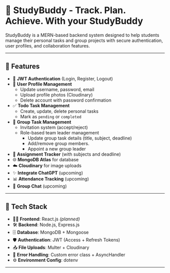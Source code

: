 # 🧠 StudyBuddy - Track. Plan. Achieve. With your StudyBuddy

StudyBuddy is a MERN-based backend system designed to help students manage their personal tasks and group projects with secure authentication, user profiles, and collaboration features.

---

## 🚀 Features

- 🔐 **JWT Authentication** (Login, Register, Logout)
- 👤 **User Profile Management**
  - Update username, password, email
  - Upload profile photos (Cloudinary)
  - Delete account with password confirmation
- ✅ **Todo Task Management**
  - Create, update, delete personal tasks
  - Mark as `pending` or `completed`
- 👥 **Group Task Management**
  - Invitation system (accept/reject)
  - Role-based team leader management
      - Update group task details (title, subject, deadline)
      - Add/remove group members.
      - Appoint a new group leader
- 📝 **Assignment Tracker** (with subjects and deadline)
- 🌐 **MongoDB Atlas** for database
- ☁️ **Cloudinary** for image uploads
- ✨ **Integrate ChatGPT** (upcoming)
- 📊 **Attendance Tracking** (upcoming)
- 💬 **Group Chat** (upcoming)

---

## 🧰 Tech Stack

- 🧑‍🎨 **Frontend**: React.js _(planned)_
- 🛠️ **Backend**: Node.js, Express.js
- 🗄️ **Database**: MongoDB + Mongoose
- 🛡️ **Authentication**: JWT (Access + Refresh Tokens)
- 📤 **File Uploads**: Multer + Cloudinary
- 🚨 **Error Handling**: Custom error class + AsyncHandler
- ⚙️ **Environment Config**: dotenv

---

